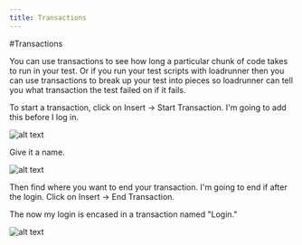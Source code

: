 ```yaml
---
title: Transactions
---
```


#Transactions

You can use transactions to see how long a particular chunk of code takes to run in your test. Or if you run your test scripts with loadrunner then you can use transactions to break up your test into pieces so loadrunner can tell you what transaction the test failed on if it fails. 

To start a transaction, click on Insert -> Start Transaction. I'm going to add this before I log in. 

![alt text](https://cloud.githubusercontent.com/assets/10998057/10583639/b0719a10-7653-11e5-802a-8df4fac6fa07.png "Start")

Give it a name. 

![alt text](https://cloud.githubusercontent.com/assets/10998057/10583660/d7387c7c-7653-11e5-9159-8ef71b241336.PNG "Name")

Then find where you want to end your transaction. I'm going to end if after the login. Click on Insert -> End Transaction. 

The now my login is encased in a transaction named "Login."

![alt text](https://cloud.githubusercontent.com/assets/10998057/10583707/18a0a996-7654-11e5-9141-1360977597cf.PNG "Transaction")
